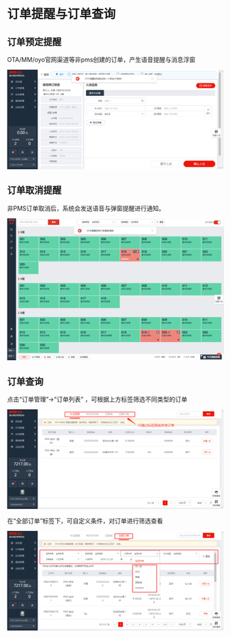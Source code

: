# 订单提醒与订单查询

## 订单预定提醒

OTA/MM/oyo官网渠道等非pms创建的订单，产生语音提醒与消息浮窗

![&#x65B0;&#x8BA2;&#x5355;&#x63D0;&#x9192;](../../.gitbook/assets/image%20%28282%29.png)



## 订单取消提醒

非PMS订单取消后，系统会发送语音与弹窗提醒进行通知。

![&#x53D6;&#x6D88;&#x63D0;&#x9192;](../../.gitbook/assets/image%20%2847%29.png)

## 订单查询

点击“订单管理”→“订单列表” ，可根据上方标签筛选不同类型的订单

![](../../.gitbook/assets/image%20%28154%29.png)

在“全部订单”标签下，可自定义条件，对订单进行筛选查看

![](../../.gitbook/assets/image%20%28281%29.png)

